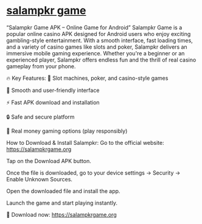 # <a href="https://salampkrgame.org">salampkr game</a>

“Salampkr Game APK – Online  Game for Android”
Salampkr Game is a popular online casino APK designed for Android users who enjoy exciting gambling-style entertainment. With a smooth interface, fast loading times, and a variety of casino games like slots and poker, Salampkr delivers an immersive mobile gaming experience. Whether you're a beginner or an experienced player, Salampkr offers endless fun and the thrill of real casino gameplay from your phone.

🔥 Key Features:
🎰 Slot machines, poker, and casino-style games

📱 Smooth and user-friendly interface

⚡ Fast APK download and installation

🔒 Safe and secure platform

💸 Real money gaming options (play responsibly)

How to Download & Install Salampkr:
Go to the official website: https://salampkrgame.org

Tap on the Download APK button.

Once the file is downloaded, go to your device settings → Security → Enable Unknown Sources.

Open the downloaded file and install the app.

Launch the game and start playing instantly.

🔗 Download now: https://salampkrgame.org
